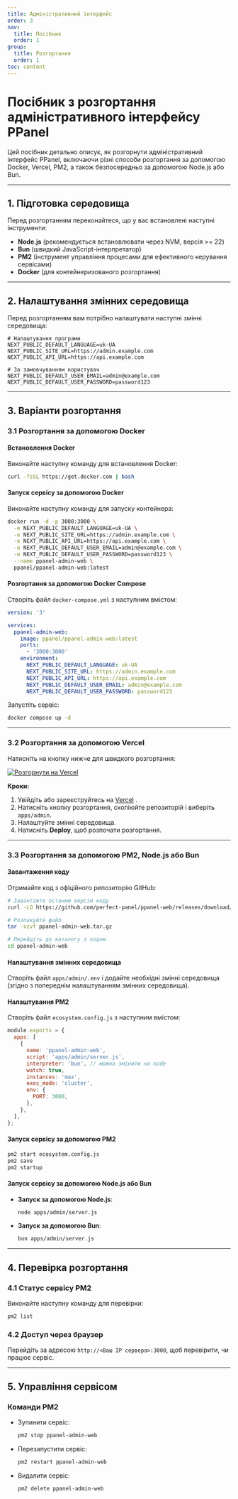 ```yaml
---
title: Адміністративний інтерфейс
order: 3
nav:
  title: Посібник
  order: 1
group:
  title: Розгортання
  order: 1
toc: content
---
```


# **Посібник з розгортання адміністративного інтерфейсу PPanel**

Цей посібник детально описує, як розгорнути адміністративний інтерфейс PPanel, включаючи різні способи розгортання за допомогою Docker, Vercel, PM2, а також безпосередньо за допомогою Node.js або Bun.

---

## **1. Підготовка середовища**

Перед розгортанням переконайтеся, що у вас встановлені наступні інструменти:

- **Node.js** (рекомендується встановлювати через NVM, версія >= 22)
- **Bun** (швидкий JavaScript-інтерпретатор)
- **PM2** (інструмент управління процесами для ефективного керування сервісами)
- **Docker** (для контейнеризованого розгортання)

---

## **2. Налаштування змінних середовища**

Перед розгортанням вам потрібно налаштувати наступні змінні середовища:

```env
# Налаштування програми
NEXT_PUBLIC_DEFAULT_LANGUAGE=uk-UA
NEXT_PUBLIC_SITE_URL=https://admin.example.com
NEXT_PUBLIC_API_URL=https://api.example.com

# За замовчуванням користувач
NEXT_PUBLIC_DEFAULT_USER_EMAIL=admin@example.com
NEXT_PUBLIC_DEFAULT_USER_PASSWORD=password123
```

---

## **3. Варіанти розгортання**

### **3.1 Розгортання за допомогою Docker**

#### Встановлення Docker

Виконайте наступну команду для встановлення Docker:

```bash
curl -fsSL https://get.docker.com | bash
```

#### Запуск сервісу за допомогою Docker

Виконайте наступну команду для запуску контейнера:

```bash
docker run -d -p 3000:3000 \
  -e NEXT_PUBLIC_DEFAULT_LANGUAGE=uk-UA \
  -e NEXT_PUBLIC_SITE_URL=https://admin.example.com \
  -e NEXT_PUBLIC_API_URL=https://api.example.com \
  -e NEXT_PUBLIC_DEFAULT_USER_EMAIL=admin@example.com \
  -e NEXT_PUBLIC_DEFAULT_USER_PASSWORD=password123 \
  --name ppanel-admin-web \
  ppanel/ppanel-admin-web:latest
```

#### Розгортання за допомогою Docker Compose

Створіть файл `docker-compose.yml` з наступним вмістом:

```yaml
version: '3'

services:
  ppanel-admin-web:
    image: ppanel/ppanel-admin-web:latest
    ports:
      - '3000:3000'
    environment:
      NEXT_PUBLIC_DEFAULT_LANGUAGE: uk-UA
      NEXT_PUBLIC_SITE_URL: https://admin.example.com
      NEXT_PUBLIC_API_URL: https://api.example.com
      NEXT_PUBLIC_DEFAULT_USER_EMAIL: admin@example.com
      NEXT_PUBLIC_DEFAULT_USER_PASSWORD: password123
```

Запустіть сервіс:

```bash
docker compose up -d
```

---

### **3.2 Розгортання за допомогою Vercel**

Натисніть на кнопку нижче для швидкого розгортання:

[![Розгорнути на Vercel](https://vercel.com/button)](https://vercel.com/new/clone?demo-description=PPanel%20is%20a%20pure%2C%20professional%2C%20and%20perfect%20open-source%20proxy%20panel%20tool%2C%20designed%20to%20be%20your%20ideal%20choice%20for%20learning%20and%20practical%20use&demo-image=https%3A%2F%2Furlscan.io%2Fliveshot%2F%3Fwidth%3D1920%26height%3D1080%26url%3Dhttps%3A%2F%2Fadmin.ppanel.dev&demo-title=PPanel%20Admin%20Web&demo-url=https%3A%2F%2Fadmin.ppanel.dev%2F&from=.&project-name=ppanel-admin-web&repository-name=ppanel-web&repository-url=https%3A%2F%2Fgithub.com%2Fperfect-panel%2Fppanel-web&root-directory=apps%2Fadmin&skippable-integrations=1)

**Кроки:**

1. Увійдіть або зареєструйтесь на [Vercel](https://vercel.com/) .
2. Натисніть кнопку розгортання, скопіюйте репозиторій і виберіть `apps/admin`.
3. Налаштуйте змінні середовища.
4. Натисніть **Deploy**, щоб розпочати розгортання.

---

### **3.3 Розгортання за допомогою PM2, Node.js або Bun**

#### Завантаження коду

Отримайте код з офіційного репозиторію GitHub:

```bash
# Завантажте останню версію коду
curl -LO https://github.com/perfect-panel/ppanel-web/releases/download/v1.0.0/ppanel-admin-web.tar.gz

# Розпакуйте файл
tar -xzvf ppanel-admin-web.tar.gz

# Перейдіть до каталогу з кодом
cd ppanel-admin-web
```

#### Налаштування змінних середовища

Створіть файл `apps/admin/.env` і додайте необхідні змінні середовища (згідно з попереднім налаштуванням змінних середовища).

#### Налаштування PM2

Створіть файл `ecosystem.config.js` з наступним вмістом:

```javascript
module.exports = {
  apps: [
    {
      name: 'ppanel-admin-web',
      script: 'apps/admin/server.js',
      interpreter: 'bun', // можна змінити на node
      watch: true,
      instances: 'max',
      exec_mode: 'cluster',
      env: {
        PORT: 3000,
      },
    },
  ],
};
```

#### Запуск сервісу за допомогою PM2

```bash
pm2 start ecosystem.config.js
pm2 save
pm2 startup
```

#### Запуск сервісу за допомогою Node.js або Bun

- **Запуск за допомогою Node.js**:
  ```bash
  node apps/admin/server.js
  ```
- **Запуск за допомогою Bun**:
  ```bash
  bun apps/admin/server.js
  ```

---

## **4. Перевірка розгортання**

### **4.1 Статус сервісу PM2**

Виконайте наступну команду для перевірки:

```bash
pm2 list
```

### **4.2 Доступ через браузер**

Перейдіть за адресою `http://<Ваш IP сервера>:3000`, щоб перевірити, чи працює сервіс.

---

## **5. Управління сервісом**

### **Команди PM2**

- Зупинити сервіс:
  ```bash
  pm2 stop ppanel-admin-web
  ```
- Перезапустити сервіс:
  ```bash
  pm2 restart ppanel-admin-web
  ```
- Видалити сервіс:
  ```bash
  pm2 delete ppanel-admin-web
  ```
